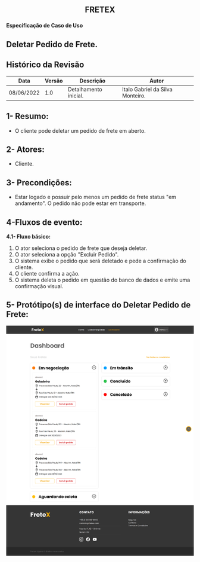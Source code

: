 ## <p align="center"> FRETEX </p>

**Especificação de Caso de Uso** 

## Deletar Pedido de Frete.

## Histórico da Revisão 


|**Data** |**Versão** |**Descrição** |**Autor** |
| - | - | - | - |
|08/06/2022 |1.0 |Detalhamento inicial. |Italo Gabriel da Silva Monteiro. |


## 1- Resumo: 

 - O cliente pode deletar um pedido de frete em aberto.

## 2- Atores:
 - Cliente. 

## 3- Precondições: 

 - Estar logado e possuir pelo menos um pedido de frete status "em andamento". O pedido não pode estar em transporte.

## 4-Fluxos de evento: 
**4.1-  Fluxo básico:** 

1.  O ator seleciona o pedido de frete que deseja deletar.
2.	O ator seleciona a opção "Excluir Pedido".
3.	O sistema exibe o pedido que será deletado e pede a confirmação do cliente.
4.	O cliente confirma a ação.
5.	O sistema deleta o pedido em questão do banco de dados e emite uma confirmação visual.


## 5- Protótipo(s) de interface do Deletar Pedido de Frete:

![](./interfaces/deletarPedidoFrete.png)



